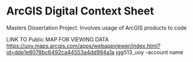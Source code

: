 # ArcGIS Digital Context Sheet
 Masters Dissertation Project. Involves usage of ArcGIS products to code
 
 LINK TO Public MAP FOR VIEWING DATA
https://uoy.maps.arcgis.com/apps/webappviewer/index.html?id=dde1e8078bc6492ca44553a4dd994a1a
jgg513_uoy -account name
